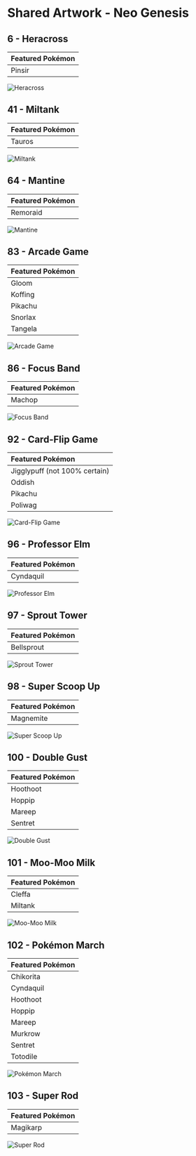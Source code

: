 # Shared Artwork - Neo Genesis

## 6 - Heracross

|Featured Pokémon|
|:--|
|Pinsir

![Heracross](/images/SharedArtwork/neogenesis-6.png)

## 41 - Miltank

|Featured Pokémon|
|:--|
|Tauros

![Miltank](/images/SharedArtwork/neogenesis-41.png)

## 64 - Mantine

|Featured Pokémon|
|:--|
|Remoraid

![Mantine](/images/SharedArtwork/neogenesis-64.png)

## 83 - Arcade Game

|Featured Pokémon|
|:--|
|Gloom
|Koffing
|Pikachu
|Snorlax
|Tangela

![Arcade Game](/images/SharedArtwork/neogenesis-83.png)

## 86 - Focus Band

|Featured Pokémon|
|:--|
|Machop

![Focus Band](/images/SharedArtwork/neogenesis-86.png)

## 92 - Card-Flip Game

|Featured Pokémon|
|:--|
|Jigglypuff (not 100% certain)
|Oddish
|Pikachu
|Poliwag

![Card-Flip Game](/images/SharedArtwork/neogenesis-92.png)

## 96 - Professor Elm

|Featured Pokémon|
|:--|
|Cyndaquil

![Professor Elm](/images/SharedArtwork/neogenesis-96.png)

## 97 - Sprout Tower

|Featured Pokémon|
|:--|
|Bellsprout

![Sprout Tower](/images/SharedArtwork/neogenesis-97.png)

## 98 - Super Scoop Up

|Featured Pokémon|
|:--|
|Magnemite

![Super Scoop Up](/images/SharedArtwork/neogenesis-98.png)

## 100 - Double Gust

|Featured Pokémon|
|:--|
|Hoothoot
|Hoppip
|Mareep
|Sentret

![Double Gust](/images/SharedArtwork/neogenesis-100.png)

## 101 - Moo-Moo Milk

|Featured Pokémon|
|:--|
|Cleffa
|Miltank

![Moo-Moo Milk](/images/SharedArtwork/neogenesis-101.png)

## 102 - Pokémon March

|Featured Pokémon|
|:--|
|Chikorita
|Cyndaquil
|Hoothoot
|Hoppip
|Mareep
|Murkrow
|Sentret
|Totodile

![Pokémon March](/images/SharedArtwork/neogenesis-102.png)

## 103 - Super Rod

|Featured Pokémon|
|:--|
|Magikarp

![Super Rod](/images/SharedArtwork/neogenesis-103.png)